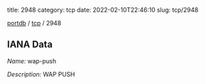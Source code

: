 title: 2948
category: tcp
date: 2022-02-10T22:46:10
slug: tcp/2948

[portdb](/) / [tcp](/category/tcp.html) / 2948


## IANA Data

_Name:_ wap-push

_Description:_ WAP PUSH

